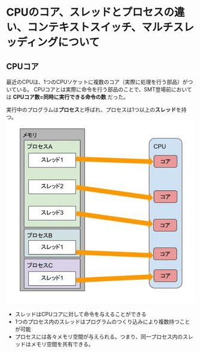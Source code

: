 # CPUのコア、スレッドとプロセスの違い、コンテキストスイッチ、マルチスレッディングについて

## CPUコア
最近のCPUは、1つのCPUソケットに複数のコア（実際に処理を行う部品）がついている。
CPUコアとは実際に命令を行う部品のことで、SMT登場前においては
**CPUコア数=同時に実行できる命令の数**
だった。

実行中のプログラムは**プロセス**と呼ばれ、プロセスは1つ以上の**スレッド**を持つ。
![cpu](./image/cpu.jpg)

* スレッドはCPUコアに対して命令を与えることができる
* 1つのプロセス内のスレッドはプログラムのつくり込みにより複数持つことが可能
* プロセスには各々メモリ空間が与えられる。つまり、同一プロセス内のスレッドはメモリ空間を共有できる。

